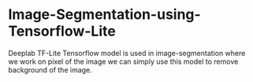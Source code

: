 # Image-Segmentation-using-Tensorflow-Lite


Deeplab TF-Lite Tensorflow model is used in image-segmentation where we work on pixel of the image
we can simply use this model to remove background of the image.
